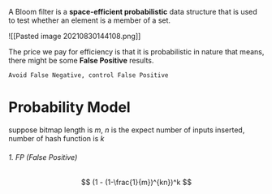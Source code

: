 A Bloom filter is a **space-efficient probabilistic** data structure that is used to test whether an element is a member of a set.

![[Pasted image 20210830144108.png]]

The price we pay for efficiency is that it is probabilistic in nature that means, there might be some **False Positive** results. 

	Avoid False Negative, control False Positive
	
# Probability Model

suppose bitmap length is $m$, $n$ is the expect number of inputs inserted, number of hash function is  $k$

###### 1. FP (False Positive)

$$
(1 - (1-\frac{1}{m})^{kn})^k
$$